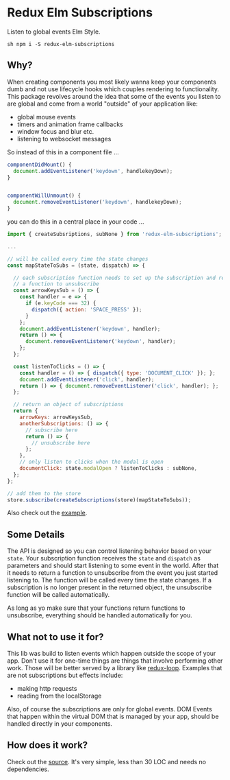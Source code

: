 # Redux Elm Subscriptions

Listen to global events Elm Style.

```sh npm i -S redux-elm-subscriptions```

## Why?

When creating components you most likely wanna keep your components dumb
and not use lifecycle hooks which couples rendering to functionality.
This package revolves around the idea that some of the events you listen
to are global and come from a world "outside" of your application like:

- global mouse events
- timers and animation frame callbacks
- window focus and blur etc.
- listening to websocket messages

So instead of this in a component file ...

```js
componentDidMount() {
  document.addEventListener('keydown', handlekeyDown);
}


componentWillUnmount() {
  document.removeEventListener('keydown', handlekeyDown);
}
```

you can do this in a central place in your code ...

```js
import { createSubsriptions, subNone } from 'redux-elm-subscriptions';

...

// will be called every time the state changes
const mapStateToSubs = (state, dispatch) => {

  // each subscription function needs to set up the subscription and return
  // a function to unsubscribe
  const arrowKeysSub = () => {
    const handler = e => {
      if (e.keyCode === 32) {
        dispatch({ action: 'SPACE_PRESS' });
      }
    };
    document.addEventListener('keydown', handler);
    return () => {
      document.removeEventListener('keydown', handler);
    };
  };

  const listenToClicks = () => {
    const handler = () => { dispatch({ type: 'DOCUMENT_CLICK' }); };
    document.addEventListener('click', handler);
    return () => { document.removeEventListener('click', handler); };
  };

  // return an object of subscriptions
  return {
    arrowKeys: arrowKeysSub,
    anotherSubscriptions: () => {
      // subscribe here
      return () => {
        // unsubscribe here
      };
    },
    // only listen to clicks when the modal is open
    documentClick: state.modalOpen ? listenToClicks : subNone,
  };
};

// add them to the store
store.subscribe(createSubscriptions(store)(mapStateToSubs));
```
Also check out the [example](example.js).

## Some Details

The API is designed so you can control listening behavior based on your `state`.
Your subscription function receives the `state` and `dispatch` as parameters and
should start listening to some event in the world. After that it needs to return
a function to unsubscribe from the event you just started listening to. The
function will be called every time the state changes. If a subscription is no
longer present in the returned object, the unsubscribe function will be called
automatically.

As long as yo make sure that your functions return functions to unsubscribe,
everything should be handled automatically for you.

## What not to use it for?

This lib was build to listen events which happen outside the scope of your app. Don't
use it for one-time things are things that involve performing other work. Those will be
better served by a library like [redux-loop](https://redux-loop.js.org/).
Examples that are not subscriptions but effects include:

- making http requests
- reading from the localStorage

Also, of course the subscriptions are only for global events. DOM Events that happen within the virtual DOM that is managed by your app, should be handled directly in your components.

## How does it work?

Check out the [source](index.js).
It's very simple, less than 30 LOC and needs no dependencies.
